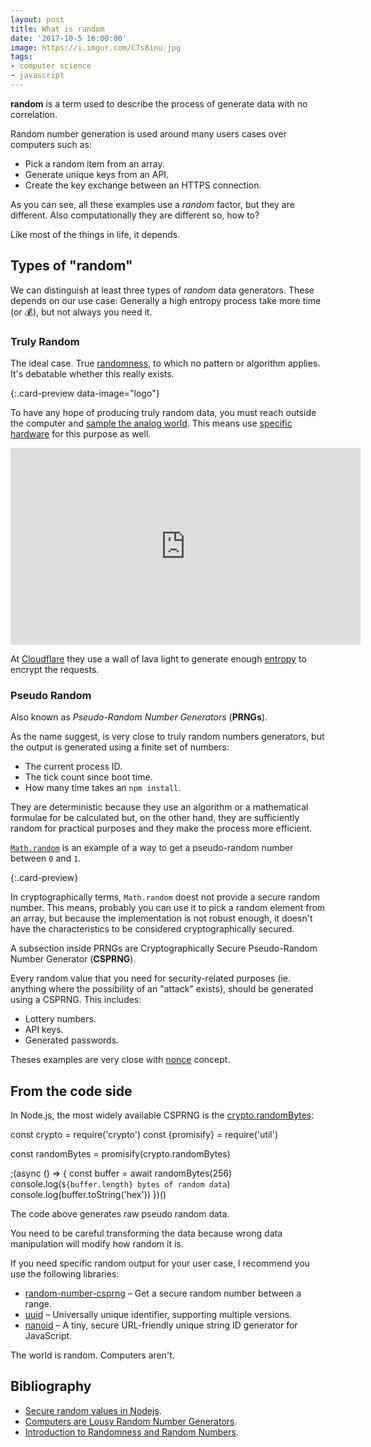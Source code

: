 ```yaml
---
layout: post
title: What is random
date: '2017-10-5 16:00:00'
image: https://i.imgur.com/C7s8inu.jpg
tags:
- computer science
- javascript
---
```


**random** is a term used to describe the process of generate data with no correlation.

Random number generation is used around many users cases over computers such as:

- Pick a random item from an array.
- Generate unique keys from an API.
- Create the key exchange between an HTTPS connection.

As you can see, all these examples use a *random* factor, but they are different. Also computationally they are different so, how to?

Like most of the things in life, it depends.

## Types of "random"

We can distinguish at least three types of *random* data generators. These depends on our use case: Generally a high entropy process take more time (or 💰), but not always you need it.

###  Truly Random

The ideal case. True [randomness](https://en.wikipedia.org/wiki/Randomness), to which no pattern or algorithm applies. It's debatable whether this really exists.

[](https://www.random.org/randomness){:.card-preview data-image="logo"}

To have any hope of producing truly random data, you must reach outside the computer and [sample the analog world](http://theworld.com/~cme/P1363/ranno.html). This means use [specific hardware](https://en.wikipedia.org/wiki/Hardware_random_number_generator) for this purpose as well.

<iframe width="560" height="315" src="https://www.youtube.com/embed/WpiWz_abx1A" frameborder="0" allowfullscreen></iframe>

At [Cloudflare](http://www.coastdigital.co.uk/2017/09/06/wall-entropy-cloudflare-protecting-data/) they use a wall of lava light to generate enough [entropy](https://en.wikipedia.org/wiki/Entropy) to encrypt the requests.

### Pseudo Random

Also known as *Pseudo-Random Number Generators* (**PRNGs**).

As the name suggest, is very close to truly random numbers generators, but the output is generated using a finite set of numbers:

- The current process ID.
- The tick count since boot time.
- How many time takes an `npm install`.

They are deterministic because they use an algorithm or a mathematical formulae for be calculated but, on the other hand, they are sufficiently random for practical purposes and they make the process more efficient.

[`Math.random`](https://developer.mozilla.org/en-US/docs/Web/JavaScript/Reference/Global_Objects/Math/random) is an example of a way to get a pseudo-random number between `0` and `1`.

[](https://blog.codinghorror.com/computers-are-lousy-random-number-generators){:.card-preview}

In cryptographically terms, `Math.random` doest not provide a secure random number. This means, probably you can use it to pick a random element from an array, but because the implementation is not robust enough, it doesn't have the characteristics to be considered cryptographically secured.

A subsection inside PRNGs are Cryptographically Secure Pseudo-Random Number Generator (**CSPRNG**).

Every random value that you need for security-related purposes (ie. anything where the possibility of an "attack" exists), should be generated using a CSPRNG.  This includes:

- Lottery numbers.
- API keys.
- Generated passwords.

Theses examples are very close with [nonce](https://en.wikipedia.org/wiki/Cryptographic_nonce) concept.

## From the code side

In Node.js, the most widely available CSPRNG is the [crypto.randomBytes](https://nodejs.org/api/crypto.html#crypto_crypto_randombytes_size_callback):

<script src="https://embed.runkit.com" data-element-id="runkit" data-node-version="8.6.0"></script>

<div id="runkit">
const crypto = require('crypto')
const {promisify} = require('util')

const randomBytes = promisify(crypto.randomBytes)

;(async () => {
  const buffer = await randomBytes(256)
  console.log(`${buffer.length} bytes of random data`)
  console.log(buffer.toString('hex'))
})()
</div>

The code above generates raw pseudo random data.

You need to be careful transforming the data because wrong data manipulation will modify how random it is.

If you need specific random output for your user case, I recommend you use the following libraries:

- [random-number-csprng](https://www.npmjs.com/package/random-number-csprng) – Get a secure random number between a range.
- [uuid](https://www.npmjs.com/package/uuid) – Universally unique identifier, supporting multiple versions.
- [nanoid](https://github.com/ai/nanoid) – A tiny, secure URL-friendly unique string ID generator for JavaScript.

The world is random. Computers aren't.

## Bibliography

- [Secure random values in Nodejs](https://gist.github.com/joepie91/7105003c3b26e65efcea63f3db82dfba).
- [Computers are Lousy Random Number Generators](https://blog.codinghorror.com/computers-are-lousy-random-number-generators/).
- [Introduction to Randomness and Random Numbers](https://www.random.org/randomness/).
